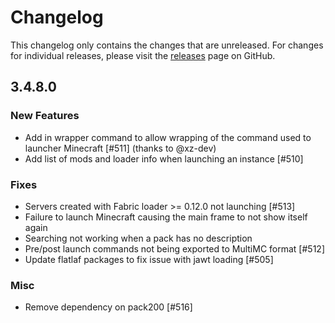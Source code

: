 # Changelog

This changelog only contains the changes that are unreleased. For changes for individual releases, please visit the
[releases](https://github.com/ATLauncher/ATLauncher/releases) page on GitHub.

## 3.4.8.0

### New Features
- Add in wrapper command to allow wrapping of the command used to launcher Minecraft [#511] (thanks to @xz-dev)
- Add list of mods and loader info when launching an instance [#510]

### Fixes
- Servers created with Fabric loader >= 0.12.0 not launching [#513]
- Failure to launch Minecraft causing the main frame to not show itself again
- Searching not working when a pack has no description
- Pre/post launch commands not being exported to MultiMC format [#512]
- Update flatlaf packages to fix issue with jawt loading [#505]

### Misc
- Remove dependency on pack200 [#516]

